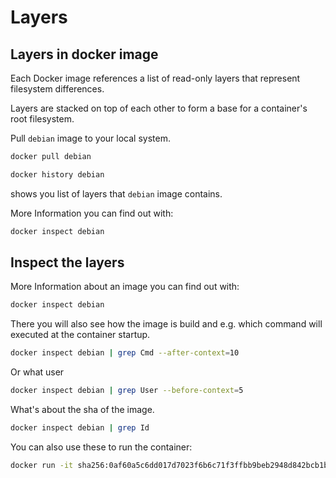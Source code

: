 # Layers

## Layers in docker image

Each Docker image references a list of read-only layers that represent filesystem differences. 

Layers are stacked on top of each other to form a base for a container's root 
filesystem. 

Pull `debian` image to your local system.
```bash
docker pull debian
```

```bash
docker history debian
```
shows you list of layers that `debian` image contains.

More Information you can find out with:
```bash
docker inspect debian
```

## Inspect the layers

More Information about an image you can find out with:
```bash
docker inspect debian
```

There you will also see how the image is build and e.g. which command will executed at the container startup.
```bash
docker inspect debian | grep Cmd --after-context=10
```

Or what user
```bash
docker inspect debian | grep User --before-context=5
```

What's about the sha of the image. 
```bash
docker inspect debian | grep Id
```

You can also use these to run the container:
```bash
docker run -it sha256:0af60a5c6dd017d7023f6b6c71f3ffbb9beb2948d842bcb1ba36d597fb96e75a
```
